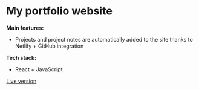 # My portfolio website

**Main features:**

* Projects and project notes are automatically added to the site thanks to Netlify + GitHub integration


**Tech stack:**

* React + JavaScript

[Live version](https://oleh-smirnov-portfolio.netlify.app/)
